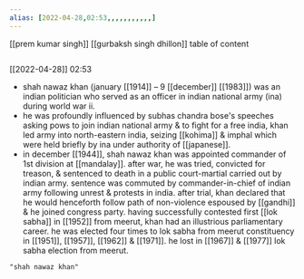 ```yaml
---
alias: [2022-04-28,02:53,,,,,,,,,,,]
---
```

[[prem kumar singh]] [[gurbaksh singh dhillon]]
table of content
```toc
```

[[2022-04-28]] 02:53
- shah nawaz khan (january [[1914]] – 9 [[december]] [[1983]]) was an indian politician who served as an officer in indian national army (ina) during world war ii.
- he was profoundly influenced by subhas chandra bose's speeches asking pows to join indian national army & to fight for a free india, khan led army into north-eastern india, seizing [[kohima]] & imphal which were held briefly by ina under authority of [[japanese]].
- in december [[1944]], shah nawaz khan was appointed commander of 1st division at [[mandalay]]. after war, he was tried, convicted for treason, & sentenced to death in a public court-martial carried out by indian army. sentence was commuted by commander-in-chief of indian army following unrest & protests in india. after trial, khan declared that he would henceforth follow path of non-violence espoused by [[gandhi]] & he joined congress party. having successfully contested first [[lok sabha]] in [[1952]] from meerut, khan had an illustrious parliamentary career. he was elected four times to lok sabha from meerut constituency in [[1951]], [[1957]], [[1962]] & [[1971]]. he lost in [[1967]] & [[1977]] lok sabha election from meerut.
```query
"shah nawaz khan"
```